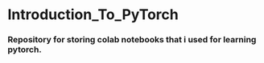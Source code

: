 # Introduction_To_PyTorch

### Repository for storing colab notebooks that i used for learning pytorch.
